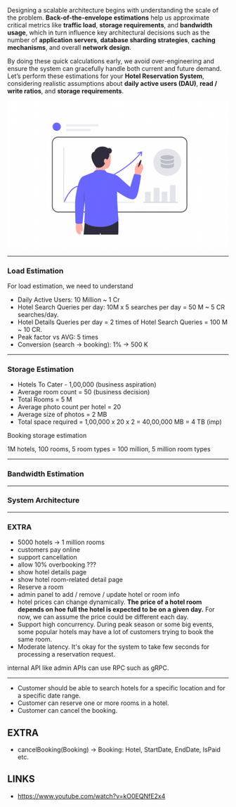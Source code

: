 
Designing a scalable architecture begins with understanding the scale of the problem. **Back-of-the-envelope estimations** help us approximate critical metrics like **traffic load**, **storage requirements**, and **bandwidth usage**, which in turn influence key architectural decisions such as the number of **application servers**, **database sharding strategies**, **caching mechanisms**, and overall **network design**.

By doing these quick calculations early, we avoid over-engineering and ensure the system can gracefully handle both current and future demand. Let’s perform these estimations for your **Hotel Reservation System**, considering realistic assumptions about **daily active users (DAU)**, **read / write ratios**, and **storage requirements**.

![back-of-the-envelope-estimation](back-of-the-envelope-estimation.png)

---
### Load Estimation

For load estimation, we need to understand 

- Daily Active Users: 10 Million ~ 1 Cr
- Hotel Search Queries per day: 10M x 5 searches per day = 50 M ~ 5 CR searches/day. 
- Hotel Details Queries per day = 2 times of Hotel Search Queries = 100 M ~ 10 CR.
- Peak factor vs AVG: 5 times
- Conversion (search -> booking): 1% -> 500 K 



---
### Storage Estimation

- Hotels To Cater - 1,00,000 (business aspiration)
- Average room count = 50 (business decision)
- Total Rooms = 5 M
- Average photo count per hotel = 20
- Average size of photos = 2 MB
- Total space required = 1,00,000 x 20 x 2 = 40,00,000 MB = 4 TB (imp)



Booking storage estimation 


1M hotels, 100 rooms, 5 room types = 100 million, 5 million room types 



---
### Bandwidth Estimation

---
### System Architecture



---
### EXTRA

- 5000 hotels -> 1 million rooms 
- customers pay online 
- support cancellation
- allow 10% overbooking ???
- show hotel details page 
- show hotel room-related detail page
- Reserve a room
- admin panel to add / remove / update hotel or room info
- hotel prices can change dynamically. **The price of a hotel room depends on hoe full the hotel is expected to be on a given day.** For now, we can assume the price could be different each day.
- Support high concurrency. During peak season or some big events, some popular hotels may have a lot of customers trying to book the same room.
- Moderate latency. It's okay for the system to take few seconds for processing a reservation request.

internal API like admin APIs can use RPC such as gRPC.

---

- Customer should be able to search hotels for a specific location and for a specific date range. 
- Customer can reserve one or more rooms in a hotel.
- Customer can cancel the booking. 


## EXTRA

- cancelBooking(Booking) -> Booking: Hotel, StartDate, EndDate, IsPaid etc. 

## LINKS

- https://www.youtube.com/watch?v=kO0EQNfE2x4


